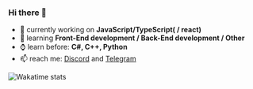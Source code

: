 ### Hi there 👋

- 🔭 currently working on **JavaScript/TypeScript( / react)**
- 🌱 learning **Front-End development / Back-End development / Other**
- ⌚ learn before: **C#, C++, Python**
- 📫 reach me: [Discord](https://discord.com/users/481344295354368020) and [Telegram](https://t.me/demonwayne1)

<!-- General stats of profile -->
![Wakatime stats](https://github-readme-stats.vercel.app/api/wakatime?username=demonwayne)
